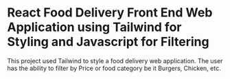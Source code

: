 # React Food Delivery Front End Web Application using Tailwind for Styling and Javascript for Filtering
This project used Tailwind to style a food delivery web application. 
The user has the ability to filter by Price or food category be it Burgers, Chicken, etc.
